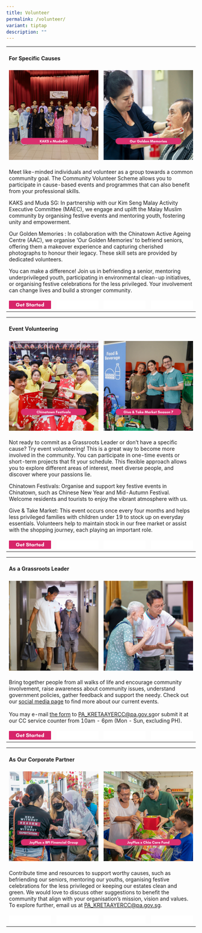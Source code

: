 ```yaml
---
title: Volunteer
permalink: /volunteer/
variant: tiptap
description: ""
---
```

<table style="minWidth: 100px">
<colgroup>
<col>
<col>
<col>
<col>
</colgroup>
<tbody>
<tr>
<td rowspan="1" colspan="4">
<h4><strong>For Specific Causes</strong></h4>
</td>
</tr>
<tr>
<td rowspan="1" colspan="2">
<div class="isomer-image-wrapper">
<img style="width: 100%" height="auto" width="100%" alt="" src="/images/Specific_Cause.png">
</div>
</td>
<td rowspan="1" colspan="2">
<div class="isomer-image-wrapper">
<img style="width: 100%" height="auto" width="100%" alt="" src="/images/Specific_Cause__2_.png">
</div>
</td>
</tr>
<tr>
<td rowspan="1" colspan="4">
<p>Meet like-minded individuals and volunteer as a group towards a common
community goal. The Community Volunteer Scheme allows you to participate
in cause-based events and programmes that can also benefit from your professional
skills.
<br>
</p>
<p>KAKS and Muda SG: In partnership with our Kim Seng Malay Activity Executive
Committee (MAEC), we engage and uplift the Malay Muslim community by organising
festive events and mentoring youth, fostering unity and empowerment.</p>
<p></p>
<p>Our Golden Memories : In collaboration with the Chinatown Active Ageing
Centre (AAC), we organise ‘Our Golden Memories’ to befriend seniors, offering
them a makeover experience and capturing cherished photographs to honour
their legacy. These skill sets are provided by dedicated volunteers.
<br>
</p>
<p>You can make a difference! Join us in befriending a senior, mentoring
underprivileged youth, participating in environmental clean-up initiatives,
or organising festive celebrations for the less privileged. Your involvement
can change lives and build a stronger community.</p>
</td>
</tr>
<tr>
<td rowspan="1" colspan="1"><a class="isomer-image-wrapper" href="https://go.gov.sg/kakscvregistration"><img style="width: 100%;" height="auto" width="100%" alt="" src="/images/300x60_Get_started.png"></a>
</td>
<td rowspan="1" colspan="1">
<div class="isomer-image-wrapper">
<img style="width: 100%" height="auto" width="100%" alt="" src="/images/blank_space.png">
</div>
</td>
<td rowspan="1" colspan="1">
<div class="isomer-image-wrapper">
<img style="width: 100%" height="auto" width="100%" alt="" src="/images/blank_space.png">
</div>
</td>
<td rowspan="1" colspan="1">
<div class="isomer-image-wrapper">
<img style="width: 100%" height="auto" width="100%" alt="" src="/images/blank_space.png">
</div>
</td>
</tr>
</tbody>
</table>
<p></p>
<table style="minWidth: 100px">
<colgroup>
<col>
<col>
<col>
<col>
</colgroup>
<tbody>
<tr>
<td rowspan="1" colspan="4">
<h4><strong>Event Volunteering</strong></h4>
</td>
</tr>
<tr>
<td rowspan="1" colspan="2">
<div class="isomer-image-wrapper">
<img style="width: 100%" height="auto" width="100%" alt="" src="/images/Adhoc_Volunteers.png">
</div>
</td>
<td rowspan="1" colspan="2">
<div class="isomer-image-wrapper">
<img style="width: 100%" height="auto" width="100%" alt="" src="/images/Adhoc_Volunteers__2_.png">
</div>
</td>
</tr>
<tr>
<td rowspan="1" colspan="4">
<p>Not ready to commit as a Grassroots Leader or don’t have a specific cause?
Try event volunteering! This is a great way to become more involved in
the community. You can participate in one-time events or short-term projects
that fit your schedule. This flexible approach allows you to explore different
areas of interest, meet diverse people, and discover where your passions
lie.</p>
<p></p>
<p>Chinatown Festivals: Organise and support key festive events in Chinatown,
such as Chinese New Year and Mid-Autumn Festival. Welcome residents and
tourists to enjoy the vibrant atmosphere with us.</p>
<p></p>
<p>Give &amp; Take Market: This event occurs once every four months and helps
less privileged families with children under 19 to stock up on everyday
essentials. Volunteers help to maintain stock in our free market or assist
with the shopping journey, each playing an important role.</p>
</td>
</tr>
<tr>
<td rowspan="1" colspan="1"><a class="isomer-image-wrapper" href="https://go.gov.sg/kakscvregistration"><img style="width: 100%;" height="auto" width="100%" alt="" src="/images/300x60_Get_started.png"></a>
</td>
<td rowspan="1" colspan="1">
<div class="isomer-image-wrapper">
<img style="width: 100%" height="auto" width="100%" alt="" src="/images/blank_space.png">
</div>
</td>
<td rowspan="1" colspan="1">
<div class="isomer-image-wrapper">
<img style="width: 100%" height="auto" width="100%" alt="" src="/images/blank_space.png">
</div>
</td>
<td rowspan="1" colspan="1">
<div class="isomer-image-wrapper">
<img style="width: 100%" height="auto" width="100%" alt="" src="/images/blank_space.png">
</div>
</td>
</tr>
</tbody>
</table>
<p></p>
<table style="minWidth: 100px">
<colgroup>
<col>
<col>
<col>
<col>
</colgroup>
<tbody>
<tr>
<td rowspan="1" colspan="4">
<h4><strong>As a Grassroots Leader</strong></h4>
</td>
</tr>
<tr>
<td rowspan="1" colspan="2">
<div class="isomer-image-wrapper">
<img style="width: 100%" height="auto" width="100%" alt="" src="/images/Grassroots_Leader.png">
</div>
</td>
<td rowspan="1" colspan="2">
<div class="isomer-image-wrapper">
<img style="width: 100%" height="auto" width="100%" alt="" src="/images/Grassroots_Leader__2_.png">
</div>
</td>
</tr>
<tr>
<td rowspan="1" colspan="4">
<p>Bring together people from all walks of life and encourage community involvement,
raise awareness about community issues, understand government policies,
gather feedback and support the needy. Check out our <a href="https://www.facebook.com/KAKSCommunity/" rel="noopener noreferrer nofollow" target="_blank">social media page</a> to
find more about our current events.
<br>
<br>You may e-mail <a href="/files/Can Help/volunteer_registration_form_2023.pdf" rel="noopener noreferrer nofollow" target="_blank">the form</a> to
<a href="mailto:PA_KRETAAYERCC@pa.gov.sg" rel="noopener noreferrer nofollow" target="_blank">PA_KRETAAYERCC@pa.gov.sg</a>or submit it at our CC service counter from
10am - 6pm (Mon - Sun, excluding PH).</p>
</td>
</tr>
<tr>
<td rowspan="1" colspan="1"><a class="isomer-image-wrapper" href="/volunteer/volunteer_registration_form_2023"><img style="width: 100%;" height="auto" width="100%" alt="" src="/images/300x60_Get_started.png"></a>
</td>
<td rowspan="1" colspan="1">
<div class="isomer-image-wrapper">
<img style="width: 100%" height="auto" width="100%" alt="" src="/images/blank_space.png">
</div>
</td>
<td rowspan="1" colspan="1">
<div class="isomer-image-wrapper">
<img style="width: 100%" height="auto" width="100%" alt="" src="/images/blank_space.png">
</div>
</td>
<td rowspan="1" colspan="1">
<div class="isomer-image-wrapper">
<img style="width: 100%" height="auto" width="100%" alt="" src="/images/blank_space.png">
</div>
</td>
</tr>
</tbody>
</table>
<p></p>
<table style="minWidth: 100px">
<colgroup>
<col>
<col>
<col>
<col>
</colgroup>
<tbody>
<tr>
<td rowspan="1" colspan="4">
<h4><strong>As Our Corporate Partner</strong></h4>
</td>
</tr>
<tr>
<td rowspan="1" colspan="2">
<div class="isomer-image-wrapper">
<img style="width: 100%" height="auto" width="100%" alt="" src="/images/Corporate_Partners.png">
</div>
</td>
<td rowspan="1" colspan="2">
<div class="isomer-image-wrapper">
<img style="width: 100%" height="auto" width="100%" alt="" src="/images/Corporate_Partners__2_.png">
</div>
</td>
</tr>
<tr>
<td rowspan="1" colspan="4">
<p>Contribute time and resources to support worthy causes, such as befriending
our seniors, mentoring our youths, organising festive celebrations for
the less privileged or keeping our estates clean and green. We would love
to discuss other suggestions to benefit the community that align with your
organisation’s mission, vision and values. To explore further, email us
at <a href="mailto:PA_KRETAAYERCC@pa.gov.sg" rel="noopener noreferrer nofollow" target="_blank">PA_KRETAAYERCC@pa.gov.sg</a>.</p>
</td>
</tr>
<tr>
<td rowspan="1" colspan="1">
<div class="isomer-image-wrapper">
<img style="width: 100%" height="auto" width="100%" alt="" src="/images/blank_space.png">
</div>
</td>
<td rowspan="1" colspan="1">
<div class="isomer-image-wrapper">
<img style="width: 100%" height="auto" width="100%" alt="" src="/images/blank_space.png">
</div>
</td>
<td rowspan="1" colspan="1">
<div class="isomer-image-wrapper">
<img style="width: 100%" height="auto" width="100%" alt="" src="/images/blank_space.png">
</div>
</td>
<td rowspan="1" colspan="1">
<div class="isomer-image-wrapper">
<img style="width: 100%" height="auto" width="100%" alt="" src="/images/blank_space.png">
</div>
</td>
</tr>
</tbody>
</table>
<p></p>